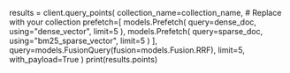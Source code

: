 results = client.query_points(
    collection_name=collection_name,  # Replace with your collection
    prefetch=[
        models.Prefetch(
            query=dense_doc,
            using="dense_vector",
            limit=5
        ),
        models.Prefetch(
            query=sparse_doc,
            using="bm25_sparse_vector",
            limit=5
        )
    ],
    query=models.FusionQuery(fusion=models.Fusion.RRF),
    limit=5,
    with_payload=True
)
print(results.points)